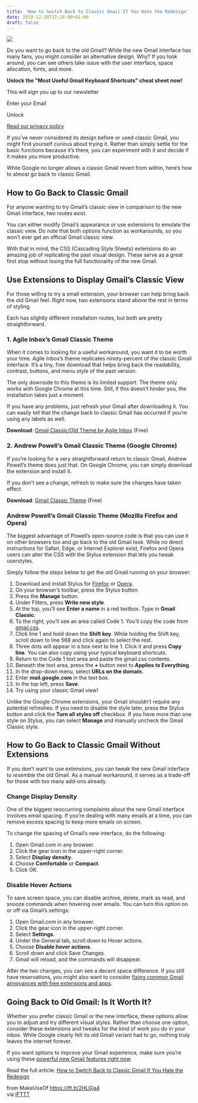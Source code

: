 ```yaml
---
title: 'How to Switch Back to Classic Gmail If You Hate the Redesign'
date: 2019-12-28T17:25:00+01:00
draft: false
---
```


![](https://static.makeuseof.com/wp-content/uploads/2017/12/Gmail-Create-Account-Delete-Email-Featured.jpg)

Do you want to go back to the old Gmail? While the new Gmail interface has many fans, you might consider an alternative design. Why? If you look around, you can see others take issue with the user interface, space allocation, fonts, and more.

**Unlock the "Most Useful Gmail Keyboard Shortcuts" cheat sheet now!**

This will sign you up to our newsletter

Enter your Email

Unlock

[Read our privacy policy](//www.makeuseof.com/legal/)

If you’ve never considered its design before or used classic Gmail, you might find yourself curious about trying it. Rather than simply settle for the basic functions because it’s there, you can experiment with it and decide if it makes you more productive.

While Google no longer allows a classic Gmail revert from within, here’s how to almost go back to classic Gmail.

How to Go Back to Classic Gmail
-------------------------------

For anyone wanting to try Gmail’s classic view in comparison to the new Gmail interface, two routes exist.

You can either modify Gmail’s appearance or use extensions to emulate the classic view. Do note that both options function as workarounds, so you won’t ever get an official Gmail classic view.

With that in mind, the CSS (Cascading Style Sheets) extensions do an amazing job of replicating the past visual design. These serve as a great first stop without losing the full functionality of the new Gmail.

Use Extensions to Display Gmail’s Classic View
----------------------------------------------

For those willing to try a small extension, your browser can help bring back the old Gmail feel. Right now, two extensions stand above the rest in terms of styling.

Each has slightly different installation routes, but both are pretty straightforward.

### 1\. Agile Inbox’s Gmail Classic Theme

When it comes to looking for a useful workaround, you want it to be worth your time. Agile Inbox’s theme replicates ninety-percent of the classic Gmail interface. It’s a tiny, free download that helps bring back the readability, contrast, buttons, and menu style of the past version.

The only downside to this theme is its limited support. The theme only works with Google Chrome at this time. Still, if this doesn’t hinder you, the installation takes just a moment.

If you have any problems, just refresh your Gmail after downloading it. You can easily tell that the change back to classic Gmail has occurred if you’re using any labels as well.

**Download**: [Gmail Classic/Old Theme by Agile Inbox](https://chrome.google.com/webstore/detail/gmail-classicold-theme-by/jgpboccamkeejnjijedbgcapfnheppfl) (Free)

### 2\. Andrew Powell’s Gmail Classic Theme (Google Chrome)

If you’re looking for a very straightforward return to classic Gmail, Andrew Powell’s theme does just that. On Google Chrome, you can simply download the extension and install it.

If you don’t see a change, refresh to make sure the changes have taken effect.

**Download**: [Gmail Classic Theme](https://chrome.google.com/webstore/detail/gmail-classic-theme/cokholnilkppcchlfepienmlbafkjplj) (Free)

### Andrew Powell’s Gmail Classic Theme (Mozilla Firefox and Opera)

The biggest advantage of Powell’s open-source code is that you can use it on other browsers too and go back to the old Gmail look. While no direct instructions for Safari, Edge, or Internet Explorer exist, Firefox and Opera users can alter the CSS with the Stylus extension that lets you tweak userstyles.

Simply follow the steps below to get the old Gmail running on your browser:

1.  Download and install Stylus for [Firefox](https://addons.mozilla.org/en-US/firefox/addon/styl-us/) or [Opera](https://addons.opera.com/en/extensions/details/stylus/).
2.  On your browser’s toolbar, press the Stylus button.
3.  Press the **Manage** button.
4.  Under Filters, press **Write new style**.
5.  At the top, you’ll see **Enter a name** in a red textbox. Type in **Gmail Classic**.
6.  To the right, you’ll see an area called Code 1. You’ll copy the code from [gmail.css](https://github.com/shellscape/gmail-classic/blob/master/gmail.css).
7.  Click line 1 and hold down the **Shift key**. While holding the Shift key, scroll down to line 568 and click again to select the rest.
8.  Three dots will appear in a box next to line 1. Click it and press **Copy line**. You can also copy using your typical keyboard shortcuts.
9.  Return to the Code 1 text area and paste the gmail.css contents.
10.  Beneath the text area, press the **+** button next to **Applies to Everything**.
11.  In the drop-down menu, select **URLs on the domain.**
12.  Enter **mail.google.com** in the text box.
13.  In the top left, press **Save**.
14.  Try using your classic Gmail view!

Unlike the Google Chrome extensions, your Gmail shouldn’t require any potential refreshes. If you need to disable the style later, press the Stylus button and click the **Turn all styles off** checkbox. If you have more than one style on Stylus, you can select **Manage** and manually uncheck the Gmail Classic style.

How to Go Back to Classic Gmail Without Extensions
--------------------------------------------------

If you don’t want to use extensions, you can tweak the new Gmail interface to _resemble_ the old Gmail. As a manual workaround, it serves as a trade-off for those with too many add-ons already.

### Change Display Density

One of the biggest reoccurring complaints about the new Gmail interface involves email spacing. If you’re dealing with many emails at a time, you can remove excess spacing to keep more emails on screen.

To change the spacing of Gmail’s new interface, do the following:

1.  Open Gmail.com in any browser.
2.  Click the gear icon in the upper-right corner.
3.  Select **Display density**.
4.  Choose **Comfortable** or **Compact**.
5.  Click OK.

### Disable Hover Actions

To save screen space, you can disable archive, delete, mark as read, and snooze commands when hovering over emails. You can turn this option on or off via Gmail’s settings:

1.  Open Gmail.com in any browser.
2.  Click the gear icon in the upper-right corner.
3.  Select **Settings**.
4.  Under the General tab, scroll down to Hover actions.
5.  Choose **Disable hover actions**.
6.  Scroll down and click Save Changes.
7.  Gmail will reload, and the commands will disappear.

After the two changes, you can see a decent space difference. If you still have reservations, you might also want to consider [fixing common Gmail annoyances with free extensions and apps](//www.makeuseof.com/tag/fix-common-gmail-annoyances/).

Going Back to Old Gmail: Is It Worth It?
----------------------------------------

Whether you prefer classic Gmail or the new interface, these options allow you to adjust and try different visual styles. Rather than choose one option, consider these extensions and tweaks for the kind of work you do in your inbox. While Google clearly felt its old Gmail variant had to go, nothing truly leaves the internet forever.

If you want options to improve your Gmail experience, make sure you’re using these [powerful new Gmail features right now](//www.makeuseof.com/tag/new-gmail-features/).

Read the full article: [How to Switch Back to Classic Gmail If You Hate the Redesign](https://www.makeuseof.com/tag/switch-back-classic-gmail/)

  
  
from MakeUseOf https://ift.tt/2HLGja4  
via [IFTTT](https://ifttt.com/?ref=da&site=blogger)